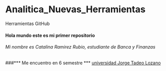# Analitica_Nuevas_Herramientas
Herramientas GitHub


#### Hola mundo este es mi primer repositorio

###### Mi nombre es Catalina Ramirez Rubio, estudiante de Banca y Finanzas

###*** Me encuentro en 6 semestre ***
[universidad Jorge Tadeo Lozano](![image](https://github.com/user-attachments/assets/d77788f4-7211-4fc8-967a-5dc243856b45)
)


